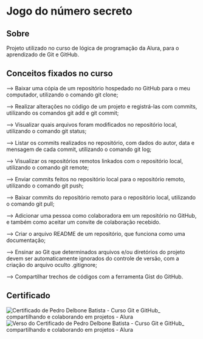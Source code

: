 <h1>Jogo do número secreto</h1>

<h2>Sobre</h2>
<p>Projeto utilizado no curso de lógica de programação da Alura, para o aprendizado de Git e GitHub.</p>

<h2>Conceitos fixados no curso</h2>
<div>
--> Baixar uma cópia de um repositório hospedado no GitHub para o meu computador, utilizando o comando git clone;
  
--> Realizar alterações no código de um projeto e registrá-las com commits, utilizando os comandos git add e git commit;

--> Visualizar quais arquivos foram modificados no repositório local, utilizando o comando git status;

--> Listar os commits realizados no repositório, com dados do autor, data e mensagem de cada commit, utilizando o comando git log;

--> Visualizar os repositórios remotos linkados com o repositório local, utilizando o comando git remote;

--> Enviar commits feitos no repositório local para o repositório remoto, utilizando o comando git push;

--> Baixar commits do repositório remoto para o repositório local, utilizando o comando git pull;

--> Adicionar uma pessoa como colaboradora em um repositório no GitHub, e também como aceitar um convite de colaboração recebido.

--> Criar o arquivo README de um repositório, que funciona como uma documentação;

--> Ensinar ao Git que determinados arquivos e/ou diretórios do projeto devem ser automaticamente ignorados do controle de versão, com a criação do arquivo oculto .gitignore;

--> Compartilhar trechos de códigos com a ferramenta Gist do GitHub.
</div>

<h2>Certificado</h2>

![Certificado de Pedro Delbone Batista - Curso Git e GitHub_ compartilhando e colaborando em projetos - Alura](https://github.com/user-attachments/assets/40eb5882-f5b7-4f4f-b14e-1db91b483078)
![Verso do Certificado de Pedro Delbone Batista - Curso Git e GitHub_ compartilhando e colaborando em projetos - Alura](https://github.com/user-attachments/assets/be5d840e-5bf7-4d91-931b-4021f75bdd2a)



